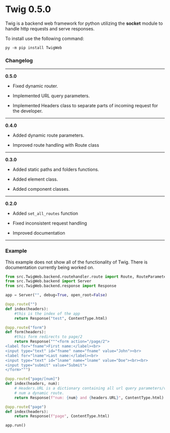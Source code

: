 # Twig 0.5.0

Twig is a backend web framework for python utilizing the **socket** module to handle http requests and serve responses.

To install use the following command:
```cli
py -m pip install TwigWeb
```

### Changelog

---

**0.5.0**

 - Fixed dynamic router.

 - Implemented URL query parameters.

 - Implemented Headers class to separate parts of incoming request for the developer.

---

**0.4.0**

 - Added dynamic route parameters.

 - Improved route handling with Route class

---

**0.3.0**

 - Added static paths and folders functions.

 - Added element class.

 - Added component classes.

---

**0.2.0**

 - Added `set_all_routes` function

 - Fixed inconsistent request handling

 - Improved documentation

---

### Example

This example does not show all of the functionality of Twig.  There is documentation currently being worked on.

```py
from src.TwigWeb.backend.routehandler.route import Route, RouteParameter, RouteParamType
from src.TwigWeb.backend import Server
from src.TwigWeb.backend.response import Response

app = Server("", debug=True, open_root=False)

@app.route("")
def index(headers):
    #this is the index of the app
    return Response("test", ContentType.html)

@app.route("form")
def form(headers):
    #this form redirects to page/2
    return Response("""<form action="/page/2">
<label for="fname">First name:</label><br>
<input type="text" id="fname" name="fname" value="John"><br>
<label for="lname">Last name:</label><br>
<input type="text" id="lname" name="lname" value="Doe"><br><br>
<input type="submit" value="Submit">
</form>""")

@app.route("page/[num]")
def index(headers, num):
    # Headers.URL is a dictionary containing all url query parameters/variables.
    # num a dynamic route.
    return Response(f"num: {num} and {headers.URL}", ContentType.html)

@app.route("page")
def index(headers):
    return Response(f"page", ContentType.html)

app.run()
```


